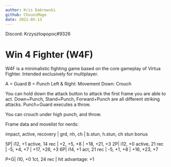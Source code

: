 ```yaml
---
author: Kris Dabrowski
github: ChuuniMage
date: 2022-05-13
---
```


Discord: Krzysztoφορος#9326

# Win 4 Fighter (W4F)

W4F is a minimalistic fighting game based on the core gameplay of Virtua Fighter.
Intended exclusively for multiplayer.

A = Guard
B = Punch
Left & Right: Movement
Down: Crouch

You can hold down the attack button to attack the first frame you are able to act.
Down+Punch, Stand+Punch, Forward+Punch are all different striking attacks.
Punch+Guard executes a throw.

You can crouch under high punch, and throw.

Frame data and movelist for nerds:

impact, active, recovery | grd, nh, ch | b.stun, h.stun, ch stun bonus

5P| i12, +1 active, 14 rec | +2, +5, +8 | +18, +21, +3
2P| i12, +0 active, 21 rec | -5, +4, +7 | +17, +26, +3
6P| i14, +1 act, 21 rec | -5, +1, +8 | +16, +23, +7

P+G| i10, +0 1ct, 24 rec | hit advantage: +1
